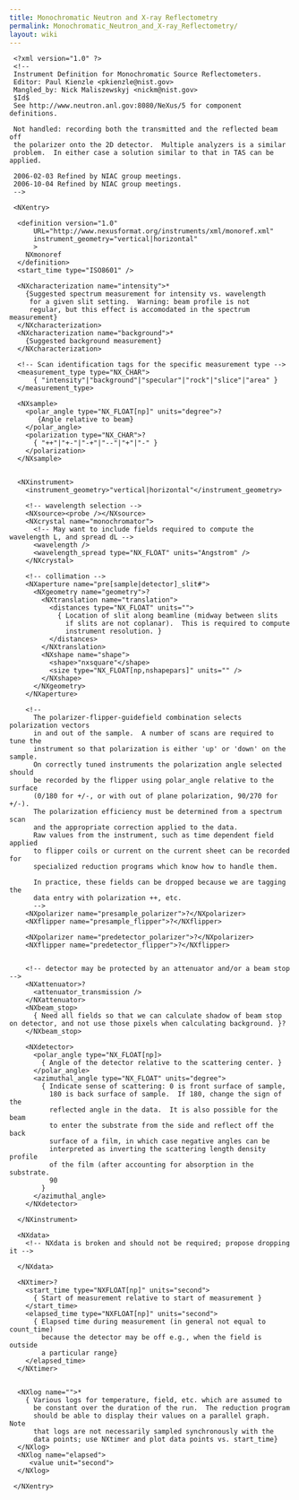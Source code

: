 ```yaml
---
title: Monochromatic Neutron and X-ray Reflectometry
permalink: Monochromatic_Neutron_and_X-ray_Reflectometry/
layout: wiki
---
```


     <?xml version="1.0" ?>
     <!--
     Instrument Definition for Monochromatic Source Reflectometers.
     Editor: Paul Kienzle <pkienzle@nist.gov>
     Mangled_by: Nick Maliszewskyj <nickm@nist.gov>
     $Id$
     See http://www.neutron.anl.gov:8080/NeXus/5 for component definitions.
      
     Not handled: recording both the transmitted and the reflected beam off
     the polarizer onto the 2D detector.  Multiple analyzers is a similar
     problem.  In either case a solution similar to that in TAS can be applied.
      
     2006-02-03 Refined by NIAC group meetings.
     2006-10-04 Refined by NIAC group meetings.
     -->

     <NXentry>

      <definition version="1.0" 
          URL="http://www.nexusformat.org/instruments/xml/monoref.xml"
          instrument_geometry="vertical|horizontal"
          >
        NXmonoref
      </definition>
      <start_time type="ISO8601" />

      <NXcharacterization name="intensity">*
        {Suggested spectrum measurement for intensity vs. wavelength
         for a given slit setting.  Warning: beam profile is not 
         regular, but this effect is accomodated in the spectrum measurement}
      </NXcharacterization>
      <NXcharacterization name="background">*
        {Suggested background measurement}
      </NXcharacterization>

      <!-- Scan identification tags for the specific measurement type -->
      <measurement_type type="NX_CHAR">
          { "intensity"|"background"|"specular"|"rock"|"slice"|"area" }
      </measurement_type>

      <NXsample>
        <polar_angle type="NX_FLOAT[np]" units="degree">?
           {Angle relative to beam}
        </polar_angle>
        <polarization type="NX_CHAR">?
          { "++"|"+-"|"-+"|"--"|"+"|"-" }
        </polarization>
      </NXsample>


      <NXinstrument>
        <instrument_geometry>"vertical|horizontal"</instrument_geometry>

        <!-- wavelength selection -->
        <NXsource><probe /></NXsource>
        <NXcrystal name="monochromator">
          <!-- May want to include fields required to compute the wavelength L, and spread dL -->
          <wavelength />
          <wavelength_spread type="NX_FLOAT" units="Angstrom" />
        </NXcrystal>

        <!-- collimation -->
        <NXaperture name="pre[sample|detector]_slit#">
          <NXgeometry name="geometry">?
            <NXtranslation name="translation">
              <distances type="NX_FLOAT" units="">
                { Location of slit along beamline (midway between slits 
                  if slits are not coplanar).  This is required to compute 
                  instrument resolution. }
              </distances>          
            </NXtranslation>
            <NXshape name="shape">
              <shape>"nxsquare"</shape>
              <size type="NX_FLOAT[np,nshapepars]" units="" />
            </NXshape>
          </NXgeometry>
        </NXaperture>

        <!-- 
          The polarizer-flipper-guidefield combination selects polarization vectors 
          in and out of the sample.  A number of scans are required to tune the 
          instrument so that polarization is either 'up' or 'down' on the sample.  
          On correctly tuned instruments the polarization angle selected should 
          be recorded by the flipper using polar_angle relative to the surface 
          (0/180 for +/-, or with out of plane polarization, 90/270 for +/-).  
          The polarization efficiency must be determined from a spectrum scan
          and the appropriate correction applied to the data.
          Raw values from the instrument, such as time dependent field applied
          to flipper coils or current on the current sheet can be recorded for
          specialized reduction programs which know how to handle them.

          In practice, these fields can be dropped because we are tagging the
          data entry with polarization ++, etc.
          -->
        <NXpolarizer name="presample_polarizer">?</NXpolarizer>
        <NXflipper name="presample_flipper">?</NXflipper>

        <NXpolarizer name="predetector_polarizer">?</NXpolarizer>
        <NXflipper name="predetector_flipper">?</NXflipper>


        <!-- detector may be protected by an attenuator and/or a beam stop -->
        <NXattenuator>?
          <attenuator_transmission />
        </NXattenuator>
        <NXbeam_stop>
          { Need all fields so that we can calculate shadow of beam stop on detector, and not use those pixels when calculating background. }?
        </NXbeam_stop>

        <NXdetector>
          <polar_angle type="NX_FLOAT[np]>
            { Angle of the detector relative to the scattering center. }
          </polar_angle>
          <azimuthal_angle type="NX_FLOAT" units="degree">
            { Indicate sense of scattering: 0 is front surface of sample, 
              180 is back surface of sample.  If 180, change the sign of the
              reflected angle in the data.  It is also possible for the beam
              to enter the substrate from the side and reflect off the back 
              surface of a film, in which case negative angles can be 
              interpreted as inverting the scattering length density profile
              of the film (after accounting for absorption in the substrate.
              90
            }
          </azimuthal_angle>
        </NXdetector>

      </NXinstrument>

      <NXdata>
        <!-- NXdata is broken and should not be required; propose dropping it -->

      </NXdata>

      <NXtimer>?
        <start_time type="NXFLOAT[np]" units="second">
          { Start of measurement relative to start of measurement }
        </start_time>
        <elapsed_time type="NXFLOAT[np]" units="second">
          { Elapsed time during measurement (in general not equal to count_time)
            because the detector may be off e.g., when the field is outside
            a particular range}
        </elapsed_time>
      </NXtimer>


      <NXlog name="">*
        { Various logs for temperature, field, etc. which are assumed to
          be constant over the duration of the run.  The reduction program
          should be able to display their values on a parallel graph.  Note
          that logs are not necessarily sampled synchronously with the
          data points; use NXtimer and plot data points vs. start_time}
      </NXlog>
      <NXlog name="elapsed">
         <value unit="second">
      </NXlog>

     </NXentry>
